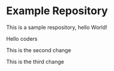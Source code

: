 # Example Repository

This is a sample respository, hello World!


Hello coders

This is the second change

This is the third change
